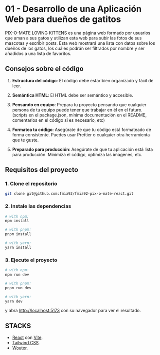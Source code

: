 # 01 - Desarrollo de una Aplicación Web para dueños de gatitos

PIX-O-MATE LOVING KITTENS es una página web formado por usuarios que aman a sus gatos y utilizan esta web para subir las fotos de sus mascotas y escribir posts. 
Esta web mostrará una lista con datos sobre los dueños de los gatos, los cuáles podrán ser filtrados por nombre y ser añadidos a una lista de favoritos.

## Consejos sobre el código

1. **Estructura del código**: El código debe estar bien organizado y fácil de leer.

2. **Semántica HTML**: El HTML debe ser semántico y accesible.

3. **Pensando en equipo**: Prepara tu proyecto pensando que cualquier persona de tu equipo puede tener que trabajar en él en el futuro. (scripts en el package.json, mínima documentación en el README, comentarios en el código si es necesario, etc)

4. **Formatea tu código**: Asegúrate de que tu código está formateado de forma consistente. Puedes usar Prettier o cualquier otra herramienta que te guste.

5. **Preparado para producción**: Asegúrate de que tu aplicación está lista para producción. Minimiza el código, optimiza las imágenes, etc.


## Requisitos del proyecto

### 1. Clone el repositorio

```bash
git clone git@github.com:fmia92/fmia92-pix-o-mate-react.git
```

### 2. Instale las dependencias

```bash
# with npm:
npm install

# with pnpm:
pnpm install

# with yarn:
yarn install
```

### 3. Ejecute el proyecto

```bash
# with npm:
npm run dev

# with pnpm:
pnpm run dev

# with yarn:
yarn dev
```

y abra [http://localhost:5173](http://localhost:5173) con su navegador para ver el resultado.


## STACKS

- [React](https://es.react.dev/) con [Vite](https://vitejs.dev/).
- [Tailwind CSS](https://tailwindcss.com/).
- [Wouter](https://www.npmjs.com/package/wouter).




